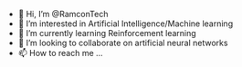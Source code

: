 - 👋 Hi, I’m @RamconTech
- 👀 I’m interested in Artificial Intelligence/Machine learning
- 🌱 I’m currently learning Reinforcement learning
- 💞️ I’m looking to collaborate on artificial neural networks
- 📫 How to reach me ...

<!---
RamconTech/RamconTech is a ✨ special ✨ repository because its `README.md` (this file) appears on your GitHub profile.
You can click the Preview link to take a look at your changes.
--->

